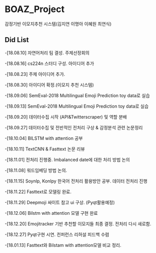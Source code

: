 # BOAZ_Project
감정기반 이모지추천 시스템(김지연 이명아 이혜원 최연식)

Did List
---
-[18.08.10] 자연어처리 팀 결성. 주제선정회의

-[18.08.16] cs224n 스터디 구성. 아이디어 추가

-[18.08.23] 주제 아이디어 추가.

-[18.08.30] 아이디어 확정.(이모지 추천 시스템)

-[18.09.06] SemEval-2018 Multilingual Emoji Prediction toy data로 실습

-[18.09.13] SemEval-2018 Multilingual Emoji Prediction toy data로 실습

-[18.09.20] 데이터수집 시작 (API&Twitterscraper) 및 역할 분배

-[18.09.27] 데이터수집 및 전반적인 전처리 구상 & 감정분석 관련 논문정리

-[18.10.04] BILSTM with attention 공부

-[18.10.11] TextCNN & Fasttext 논문 리뷰

-[18.11.01] 전처리 진행중. Imbalanced date에 대한 처리 방법 논의

-[18.11.08] 워드임베딩 방법 논의. 

-[18.11.15] Soynlp, Konlpy 한국어 전처리 활용방안 공부. 데이터 전처리 진행

-[18.11.22] Fasttext로 모델링 완료. 

-[18.11.29] Deepmoji 싸이트 참고 ui 구상. (Pyqt활용예정)

-[18.12.06] Bilstm with attention 모델 구현 완료

-[18.12.20] Emojitracker 기반 추천할 이모지들 최종 결정. 전처리 다시 새로함.

-[18.12.27] Pyqt구현 시연. 컨퍼런스 리허설 피드백 수렴

-[18.01.13] Fasttext와 Bilstam with attention모델 비교 정리.



